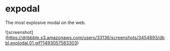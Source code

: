 # expodal
The most explosive modal on the web.

![screenshot]
(https://dribbble.s3.amazonaws.com/users/33136/screenshots/3454893/dbbl.explodal.01.gif?1493057583303)
